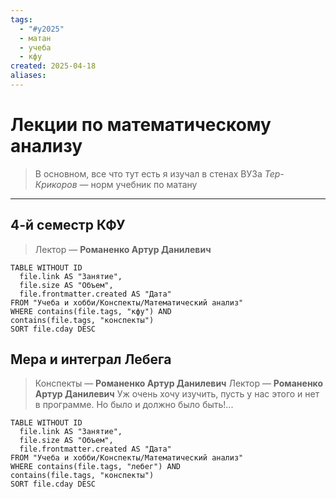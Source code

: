 ```yaml
---
tags:
  - "#y2025"
  - матан
  - учеба
  - кфу
created: 2025-04-18
aliases: 
---
```

# Лекции по математическому анализу
> В основном, все что тут есть я изучал в стенах ВУЗа
> *Тер-Крикоров* — норм учебник по матану 

---

## 4-й семестр КФУ
> Лектор — **Романенко Артур Данилевич**

```dataview
TABLE WITHOUT ID
  file.link AS "Занятие",
  file.size AS "Объем",
  file.frontmatter.created AS "Дата"
FROM "Учеба и хобби/Конспекты/Математический анализ"
WHERE contains(file.tags, "кфу") AND
contains(file.tags, "конспекты")
SORT file.cday DESC
```

## Мера и интеграл Лебега
> Конспекты — **Романенко Артур Данилевич**
> Лектор — **Романенко Артур Данилевич**
> Уж очень хочу изучить, пусть у нас этого и нет в программе. Но было и должно было быть!...

```dataview
TABLE WITHOUT ID
  file.link AS "Занятие",
  file.size AS "Объем",
  file.frontmatter.created AS "Дата"
FROM "Учеба и хобби/Конспекты/Математический анализ"
WHERE contains(file.tags, "лебег") AND
contains(file.tags, "конспекты")
SORT file.cday DESC
```